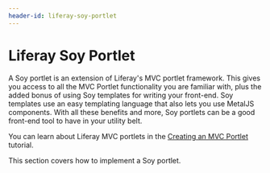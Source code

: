 ```yaml
---
header-id: liferay-soy-portlet
---
```


# Liferay Soy Portlet

A Soy portlet is an extension of Liferay's MVC portlet framework. This gives you
access to all the MVC Portlet functionality you are familiar with, plus the
added bonus of using Soy templates for writing your front-end. Soy templates use 
an easy templating language that also lets you use MetalJS components. With
all these benefits and more, Soy portlets can be a good front-end tool to have
in your utility belt.

You can learn about Liferay MVC portlets in the [Creating an MVC Portlet](/docs/7-0/tutorials/-/knowledge_base/t/creating-an-mvc-portlet)
tutorial.

This section covers how to implement a Soy portlet.
